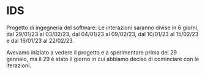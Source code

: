 # IDS
Progetto di ingegneria del software: Le interazioni saranno divise in 6 giorni, dal 29/01/23 al 03/02/23, dal 04/01/23 al 09/02/23, dal 10/01/23 al 15/02/23 e  dal 16/01/23 al 22/02/23.

Avevamo iniziato a vedere il progetto e a sperimentare prima del 29 gennaio, ma il 29 è stato il giorno in cui abbiamo deciso di cominciare con le iterazioni.
